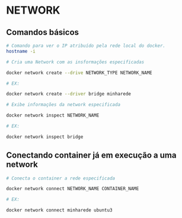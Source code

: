 # NETWORK

## Comandos básicos

```bash
# Comando para ver o IP atribuído pela rede local do docker.
hostname -i
```

```bash
# Cria uma Network com as insformações especificadas

docker network create --drive NETWORK_TYPE NETWORK_NAME

# EX:

docker network create --driver bridge minharede
```

```bash
# Exibe informações da network especificada

docker network inspect NETWORK_NAME

# EX:

docker network inspect bridge
```

## Conectando container já em execução a uma network

```bash
# Conecta o container a rede especificada

docker network connect NETWORK_NAME CONTAINER_NAME

# EX:

docker network connect minharede ubuntu3
```